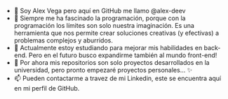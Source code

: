 - 👋 Soy Alex Vega pero aquí en GitHub me llamo @alex-deev
- 👀 Siempre me ha fascinado la programación, porque con la programación los límites son solo nuestra imaginación.
  Es una herramienta que nos permite crear soluciones creativas (y efectivas) a problemas complejos y aburridos.
- 🌱 Actualmente estoy estudiando para mejorar mis habilidades en back-end. Pero en el futuro busco expandirme también al mundo front-end!
- 💞️ Por ahora mis repositorios son solo proyectos desarrollados en la universidad, pero pronto empezaré proyectos personales... ✨
- 📫 Pueden contactarme a travez de mi Linkedin, este se encuentra aquí en mi perfil de GitHub.

<!---
alex-deev/alex-deev is a ✨ special ✨ repository because its `README.md` (this file) appears on your GitHub profile.
You can click the Preview link to take a look at your changes.
--->

